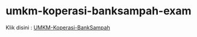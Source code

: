 # umkm-koperasi-banksampah-exam

Klik disini : [UMKM-Koperasi-BankSampah](https://github.com/maksum-zein/umkm-koperasi-banksampah-exam/blob/main/index.html)
